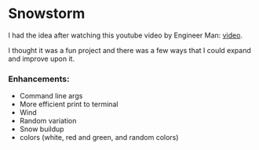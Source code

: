 # Snowstorm

I had the idea after watching this youtube video by Engineer Man: [video](https://www.youtube.com/watch?v=_chP0a4PMTM&ab_channel=EngineerMan).

I thought it was a fun project and there was a few ways that I could expand and improve upon it.

### Enhancements:
- Command line args
- More efficient print to terminal
- Wind
- Random variation
- Snow buildup
- colors (white, red and green, and random colors)
